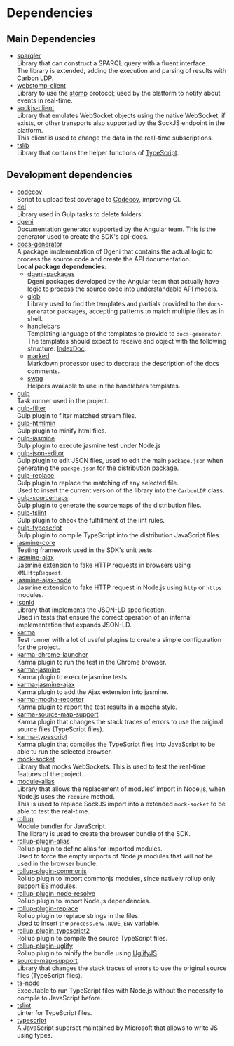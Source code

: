 # Dependencies

## Main Dependencies

- [sparqler](https://github.com/CarbonLDP/sparqler)<br>
	Library that can construct a SPARQL query with a fluent interface.<br>
	The library is extended, adding the execution and parsing of results with Carbon LDP.
- [webstomp-client](https://github.com/JSteunou/webstomp-client)<br>
	Library to use the [stomp](https://stomp.github.io/) protocol;
	used by the platform to notify about events in real-time.
- [sockjs-client](https://github.com/sockjs/sockjs-client/)<br>
	Library that emulates WebSocket objects using the native WebSocket, if exists, or
	other transports also supported by the SockJS endpoint in the platform.<br>
	This client is used to change the data in the real-time subscriptions.
- [tslib](https://github.com/Microsoft/tslib)<br>
	Library that contains the helper functions of [TypeScript](https://www.typescriptlang.org/).
	
## Development dependencies

 - [codecov](https://github.com/codecov/codecov-node)<br>
    Script to upload test coverage to [Codecov](https://codecov.io/), improving CI.
 - [del](https://github.com/sindresorhus/del)<br>
    Library used in Gulp tasks to delete folders.
 - [dgeni](https://github.com/angular/dgeni)<br>
    Documentation generator supported by the Angular team.
    This is the generator used to create the SDK's api-docs.
 - [docs-generator](../build/docs/docs-generator)<br>
    A package implementation of Dgeni that contains the actual logic
    to process the source code and create the API documentation.<br>
    **Local package dependencies**:<br>
    - [dgeni-packages](https://github.com/angular/dgeni-packages)<br>
        Dgeni packages developed by the Angular team that actually have logic
        to process the source code into understandable API models.<br>
    - [glob](https://github.com/isaacs/node-glob)<br>
        Library used to find the templates and partials provided to the
        `docs-generator` packages, accepting patterns to match multiple files
        as in shell.
    - [handlebars](https://handlebarsjs.com/)<br>
        Templating language of the templates to provide to `docs-generator`.
        The templates should expect to receive and object with the following structure: [IndexDoc](../build/docs/docs-generator/local-models/IndexDoc.ts).
    - [marked](https://github.com/markedjs/marked)<br>
        Markdown processor used to decorate the description of the docs comments.
    - [swag](https://elving.me/swag/)<br>
        Helpers available to use in the handlebars templates.
 - [gulp](https://github.com/gulpjs/gulp)<br>
    Task runner used in the project.
 - [gulp-filter](https://github.com/sindresorhus/gulp-filter)<br>
    Gulp plugin to filter matched stream files.
 - [gulp-htmlmin](https://github.com/jonschlinkert/gulp-htmlmin)<br>
    Gulp plugin to minify html files.
 - [gulp-jasmine](https://github.com/sindresorhus/gulp-jasmine)<br>
    Gulp plugin to execute jasmine test under Node.js
 - [gulp-json-editor](https://github.com/rejas/gulp-json-editor)<br>
    Gulp plugin to edit JSON files, used to edit the main `package.json`
    when generating the `packge.json` for the distribution package.
 - [gulp-replace](https://github.com/lazd/gulp-replace)<br>
    Gulp plugin to replace the matching of any selected file.<br>
    Used to insert the current version of the library into the `CarbonLDP` class.
 - [gulp-sourcemaps](https://github.com/gulp-sourcemaps/gulp-sourcemaps)<br>
    Gulp plugin to generate the sourcemaps of the distribution files.
 - [gulp-tslint](https://github.com/panuhorsmalahti/gulp-tslint)<br>
    Gulp plugin to check the fulfillment of the lint rules.
 - [gulp-typescript](https://github.com/ivogabe/gulp-typescript)<br>
    Gulp plugin to compile TypeScript into the distribution JavaScript files.
 - [jasmine-core](https://jasmine.github.io/)<br>
    Testing framework used in the SDK's unit tests. 
 - [jasmine-ajax](https://github.com/jasmine/jasmine-ajax)<br>
    Jasmine extension to fake HTTP requests in browsers using `XMLHttpRequest`.
 - [jasmine-ajax-node](https://github.com/roddolf/jasmine-ajax-node)<br>
    Jasmine extension to fake HTTP request in Node.js using `http` or `https` modules.
 - [jsonld](https://github.com/digitalbazaar/jsonld.js)<br>
    Library that implements the JSON-LD specification.<br>
    Used in tests that ensure the correct operation of an internal implementation that expands JSON-LD.
 - [karma](https://karma-runner.github.io)<br>
    Test runner with a lot of useful plugins to create a simple configuration
    for the project. 
 - [karma-chrome-launcher](https://github.com/karma-runner/karma-chrome-launcher)<br>
    Karma plugin to run the test in the Chrome browser.
 - [karma-jasmine](https://github.com/karma-runner/karma-jasmine)<br>
    Karma plugin to execute jasmine tests.
 - [karma-jasmine-ajax](https://github.com/IDCubed/karma-jasmine-ajax)<br>
    Karma plugin to add the Ajax extension into jasmine.
 - [karma-mocha-reporter](https://github.com/litixsoft/karma-mocha-reporter)<br>
    Karma plugin to report the test results in a mocha style.
 - [karma-source-map-support](https://github.com/tschaub/karma-source-map-support)<br>
    Karma plugin that changes the stack traces of errors to use the original source files (TypeScript files). 
 - [karma-typescript]()<br>
    Karma plugin that compiles the TypeScript files into JavaScript to be able tu run the selected browser.
 - [mock-socket](https://github.com/thoov/mock-socket)<br>
    Library that mocks WebSockets. This is used to test the real-time features of the project.
 - [module-alias](https://github.com/ilearnio/module-alias)<br>
    Library that allows the replacement of modules' import in Node.js, when Node.js uses the `require` method.<br>
    This is used to replace SockJS import into a extended `mock-socket` to be able to test the real-time.
 - [rollup](https://rollupjs.org/guide/en)<br>
    Module bundler for JavaScript.<br>
    The library is used to create the browser bundle of the SDK.
 - [rollup-plugin-alias](https://github.com/rollup/rollup-plugin-alias)<br>
    Rollup plugin to define alias for imported modules.<br>
    Used to force the empty imports of Node.js modules that will not be used in the browser bundle.
 - [rollup-plugin-commonjs](https://github.com/rollup/rollup-plugin-commonjs)<br>
    Rollup plugin to import commonjs modules, since natively rollup only support ES modules.
 - [rollup-plugin-node-resolve](https://github.com/rollup/rollup-plugin-node-resolve)<br>
    Rollup plugin to import Node.js dependencies.
 - [rollup-plugin-replace](https://www.npmjs.com/package/rollup-plugin-replace)<br>
    Rollup plugin to replace strings in the files.<br>
    Used to insert the `process.env.NODE_ENV` variable.
 - [rollup-plugin-typescript2](https://github.com/ezolenko/rollup-plugin-typescript2)<br>
    Rollup plugin to compile the source TypeScript files.
 - [rollup-plugin-uglify](https://github.com/TrySound/rollup-plugin-uglify)<br>
    Rollup plugin to minify the bundle using [UglifyJS](https://github.com/mishoo/UglifyJS2).
 - [source-map-support](https://github.com/evanw/node-source-map-support)<br>
    Library that changes the stack traces of errors to use the original source files (TypeScript files).
 - [ts-node](https://github.com/TypeStrong/ts-node)<br>
    Executable to run TypeScript files with Node.js without the necessity to compile to JavaScript before.
 - [tslint](https://palantir.github.io/tslint/)<br>
    Linter for TypeScript files.
 - [typescript](https://www.typescriptlang.org/)<br>
    A JavaScript superset maintained by Microsoft that allows to write JS using types.